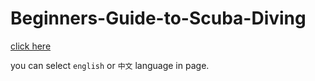 # Beginners-Guide-to-Scuba-Diving

[click here](https://aierns.github.io/Beginners-Guide-to-Scuba-Diving/GUIDE.html)

you can select `english` or `中文` language in page.
